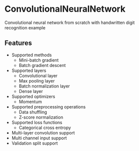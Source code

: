 # ConvolutionalNeuralNetwork
Convolutional neural network from scratch with handwritten digit recognition example

## Features

* Supported methods
  * Mini-batch gradient
  * Batch gradient descent
* Supported layers
  * Convolutional layer
  * Max pooling layer
  * Batch normalization layer
  * Dense layer
* Supported optimizers
  * Momentum
* Supported preprocessing operations
  * Data shuffling
  * Z-score normalization
* Supported loss functions
  * Categorical cross entropy
* Multi-layer convolution support
* Multi channel input support
* Validation split support
